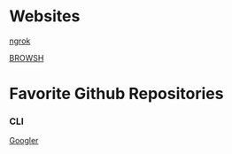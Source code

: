 # Websites
[ngrok](https://www.brow.sh/docs/introduction/)

[BROWSH](https://www.brow.sh/)


# Favorite Github Repositories
### CLI
[Googler](https://github.com/jarun/googler)

